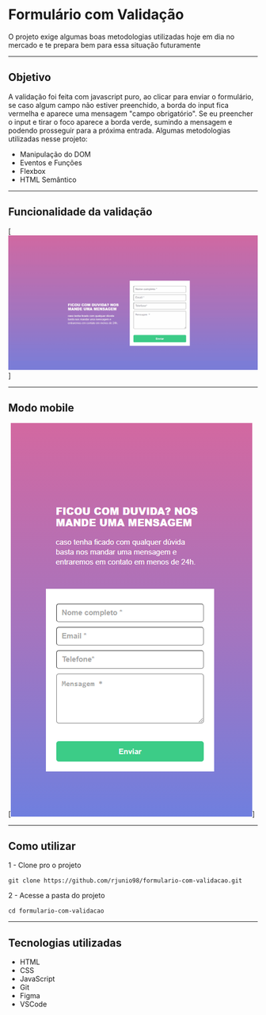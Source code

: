 # Formulário com Validação

O projeto exige algumas boas metodologias utilizadas hoje em dia no mercado e te prepara bem para essa situação futuramente

---

## Objetivo

A validação foi feita com javascript puro, ao clicar para enviar o formulário, se caso algum campo não estiver preenchido, a borda do input fica vermelha e aparece uma mensagem "campo obrigatório". Se eu preencher o input e tirar o foco aparece a borda verde, sumindo a mensagem e podendo prosseguir para a próxima entrada.
Algumas metodologias utilizadas nesse projeto:

- Manipulação do DOM
- Eventos e Funções
- Flexbox
- HTML Semântico
---

## Funcionalidade da validação
[<img src="./design/form.gif" alt="gif do da validação">]

---

## Modo mobile
[<img src="./design/mobile.png" alt="tela mobile">]

---

## Como utilizar

1 - Clone pro o projeto
```
git clone https://github.com/rjunio98/formulario-com-validacao.git

```

2 - Acesse a pasta do projeto
```
cd formulario-com-validacao

```
---

## Tecnologias utilizadas
- HTML
- CSS
- JavaScript
- Git
- Figma
- VSCode


